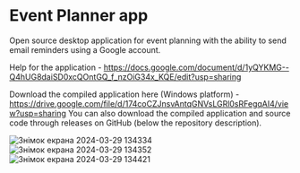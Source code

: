 # Event Planner app
Open source desktop application for event planning with the ability to send email reminders using a Google account.

Help for the application - https://docs.google.com/document/d/1yQYKMG--Q4hUG8daiSD0xcQOntGQ_f_nzOiG34x_KQE/edit?usp=sharing

Download the compiled application here (Windows platform) - https://drive.google.com/file/d/174coCZJnsvAntqGNVsLGRl0sRFegqAI4/view?usp=sharing
You can also download the compiled application and source code through releases on GitHub (below the repository description).

![Знімок екрана 2024-03-29 134334](https://github.com/DilerFeed/Event-Planner-app/assets/33964247/79b408bf-8fa3-40a5-9681-af0ce005a189)
![Знімок екрана 2024-03-29 134352](https://github.com/DilerFeed/Event-Planner-app/assets/33964247/f10c14f5-811f-4702-9b68-546f427d5c70)
![Знімок екрана 2024-03-29 134421](https://github.com/DilerFeed/Event-Planner-app/assets/33964247/24247261-4e1b-4904-8720-a72be2a12086)
